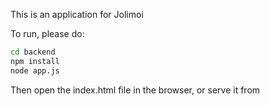 This is an application for Jolimoi

To run, please do:

```bash
cd backend
npm install
node app.js
```

Then open the index.html file in the browser, or serve it from
